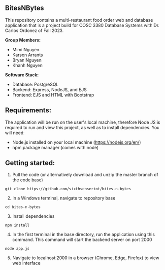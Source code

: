 ## BitesNBytes
 This repository contains a multi-restaurant food order web and database application that is a project build for 
 COSC 3380 Database Systems with Dr. Carlos Ordonez of Fall 2023.

 **Group Members:**
 * Mimi Nguyen
 * Karson Arrants
 * Bryan Nguyen
 * Khanh Nguyen

**Software Stack:**
* Database: PostgreSQL
* Backend: Express, NodeJS, and EJS
* Frontend: EJS and HTML with Bootstrap

## Requirements:
The application will be run on the user's local machine, therefore Node JS is required to run and 
view this project, as well as to install dependencies. You will need:
* Node.js installed on your local machine (https://nodejs.org/en/)
* npm package manager (comes with node)

## Getting started:
1. Pull the code (or alternatively download and unzip the master branch of the code base)
```
git clone https://github.com/sixthsenseriot/bites-n-bytes
```
2. In a Windows terminal, navigate to repository base
```
cd bites-n-bytes
```
3. Install dependencies
```
npm install
```
4. In the first terminal in the base directory, run the application using this command. This command will start the backend server on port 2000
```
node app.js
```
5. Navigate to localhost:2000 in a browser (Chrome, Edge, Firefox) to view web interface
